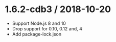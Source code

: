 1.6.2-cdb3 / 2018-10-20
==================

 * Support Node.js 8 and 10
 * Drop support for 0.10, 0.12 and, 4
 * Add package-lock.json
